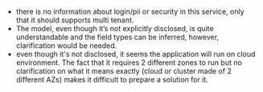 - there is no information about login/pii or security in this service, only that it should supports multi tenant. 
- The model, even though it’s not explicitly disclosed, is quite understandable and the field types can be inferred, however, clarification would be needed.
- even though it's not disclosed, it seems the application will run on cloud environment. The fact that it requires 2 different zones to run but no clarification on what it means exactly (cloud or cluster made of 2 different AZs) makes it difficult to prepare a solution for it.